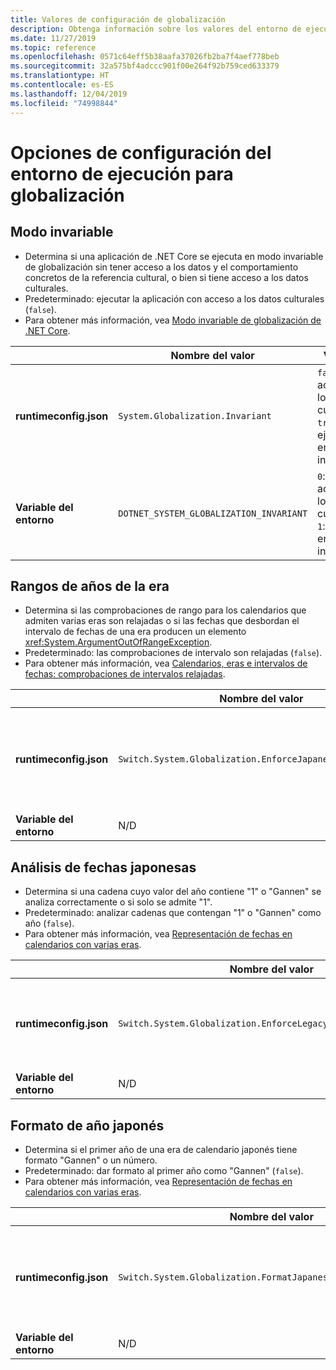 ```yaml
---
title: Valores de configuración de globalización
description: Obtenga información sobre los valores del entorno de ejecución que configuran aspectos de globalización de una aplicación de .NET Core, por ejemplo, el procedimiento para analizar las fechas japonesas.
ms.date: 11/27/2019
ms.topic: reference
ms.openlocfilehash: 0571c64eff5b38aafa37026fb2ba7f4aef778beb
ms.sourcegitcommit: 32a575bf4adccc901f00e264f92b759ced633379
ms.translationtype: HT
ms.contentlocale: es-ES
ms.lasthandoff: 12/04/2019
ms.locfileid: "74998844"
---
```

# <a name="run-time-configuration-options-for-globalization"></a>Opciones de configuración del entorno de ejecución para globalización

## <a name="invariant-mode"></a>Modo invariable

- Determina si una aplicación de .NET Core se ejecuta en modo invariable de globalización sin tener acceso a los datos y el comportamiento concretos de la referencia cultural, o bien si tiene acceso a los datos culturales.
- Predeterminado: ejecutar la aplicación con acceso a los datos culturales (`false`).
- Para obtener más información, vea [Modo invariable de globalización de .NET Core](https://github.com/dotnet/corefx/blob/master/Documentation/architecture/globalization-invariant-mode.md).

| | Nombre del valor | Valores |
| - | - | - |
| **runtimeconfig.json** | `System.Globalization.Invariant` | `false`: acceder a los datos culturales.<br/>`true`: ejecutar en modo invariable. |
| **Variable del entorno** | `DOTNET_SYSTEM_GLOBALIZATION_INVARIANT` | `0`: acceder a los datos culturales.<br/>`1`: ejecutar en modo invariable. |

## <a name="era-year-ranges"></a>Rangos de años de la era

- Determina si las comprobaciones de rango para los calendarios que admiten varias eras son relajadas o si las fechas que desbordan el intervalo de fechas de una era producen un elemento <xref:System.ArgumentOutOfRangeException>.
- Predeterminado: las comprobaciones de intervalo son relajadas (`false`).
- Para obtener más información, vea [Calendarios, eras e intervalos de fechas: comprobaciones de intervalos relajadas](../../standard/datetime/working-with-calendars.md#calendars-eras-and-date-ranges-relaxed-range-checks).

| | Nombre del valor | Valores |
| - | - | - |
| **runtimeconfig.json** | `Switch.System.Globalization.EnforceJapaneseEraYearRanges` | `false`: comprobaciones de intervalos relajadas.<br/>`true`: los desbordamientos causan una excepción. |
| **Variable del entorno** | N/D | N/D |

## <a name="japanese-date-parsing"></a>Análisis de fechas japonesas

- Determina si una cadena cuyo valor del año contiene "1" o "Gannen" se analiza correctamente o si solo se admite "1".
- Predeterminado: analizar cadenas que contengan "1" o "Gannen" como año (`false`).
- Para obtener más información, vea [Representación de fechas en calendarios con varias eras](../../standard/datetime/working-with-calendars.md#represent-dates-in-calendars-with-multiple-eras).

| | Nombre del valor | Valores |
| - | - | - |
| **runtimeconfig.json** | `Switch.System.Globalization.EnforceLegacyJapaneseDateParsing` | `false`: se admite "Gannen" o "1".<br/>`true`: solo se admite "1". |
| **Variable del entorno** | N/D | N/D |

## <a name="japanese-year-format"></a>Formato de año japonés

- Determina si el primer año de una era de calendario japonés tiene formato "Gannen" o un número.
- Predeterminado: dar formato al primer año como "Gannen" (`false`).
- Para obtener más información, vea [Representación de fechas en calendarios con varias eras](../../standard/datetime/working-with-calendars.md#represent-dates-in-calendars-with-multiple-eras).

| | Nombre del valor | Valores |
| - | - | - |
| **runtimeconfig.json** | `Switch.System.Globalization.FormatJapaneseFirstYearAsANumber` | `false`: dar formato como "Gannen".<br/>`true`: dar formato como número. |
| **Variable del entorno** | N/D | N/D |
